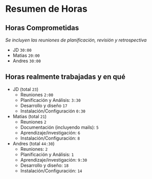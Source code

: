
# Resumen de Horas

## Horas Comprometidas

_Se incluyen las reuniones de planificación, revisión y retrospectiva_

* JD `30:00`
* Matias `20:00`
* Andres `30:00`

## Horas realmente trabajadas y en qué

* JD (total `23`)
	* Reuniones `2:00`
	* Planificación y Análisis: `3:30`
	* Desarrollo y diseño `17`
	* Instalación/Configuración `0:30`
* Matias (total `21`)	
	* Reuniones `2`
 	* Documentación (incluyendo mails): `5`
 	* Aprendizaje/investigación: `6`
	* Instalación/Configuración: `8`
* Andres (total `44:30`)
 	* Reuniones: `2`
	* Planificación y Análisis: `1`
 	* Aprendizaje/investigación: `9:30`
	* Desarrollo y diseño: `18`
	* Instalación/Configuración: `14`